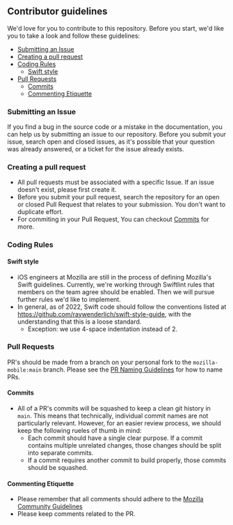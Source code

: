 ## Contributor guidelines
We'd love for you to contribute to this repository. Before you start, we'd like you to take a look and follow these guidelines:
  - [Submitting an Issue](#submitting-an-issue)
  - [Creating a pull request](#creating-a-pull-request)
  - [Coding Rules](#coding-rules)
    - [Swift style](#swift-style)
  - [Pull Requests](#pull-requests)
    - [Commits](#commits)
    - [Commenting Etiquette](#commenting-etiquette)

### Submitting an Issue
If you find a bug in the source code or a mistake in the documentation, you can help us by submitting an issue to our repository. Before you submit your issue, search open and closed issues, as it's possible that your question was already answered, or a ticket for the issue already exists.

### Creating a pull request
* All pull requests must be associated with a specific Issue. If an issue doesn't exist, please first create it.
* Before you submit your pull request, search the repository for an open or closed Pull Request that relates to your submission. You don't want to duplicate effort. 
* For commiting in your Pull Request, You can checkout [Commits](#commits) for more.

### Coding Rules

#### Swift style
* iOS engineers at Mozilla are still in the process of defining Mozilla's Swift guidelines. Currently, we're working through Swiftlint rules that members on the team agree should be enabled. Then we will pursue further rules we'd like to implement.
* In general, as of 2022, Swift code should follow the conventions listed at https://github.com/raywenderlich/swift-style-guide, with the understanding that this is a loose standard.
  * Exception: we use 4-space indentation instead of 2.

### Pull Requests
PR's should be made from a branch on your personal fork to the `mozilla-mobile:main` branch. Please see the [PR Naming Guidelines](https://github.com/mozilla-mobile/firefox-ios/wiki/Pull-Request-Naming-Guide) for how to name PRs.

#### Commits
* All of a PR's commits will be squashed to keep a clean git history in `main`. This means that technically, individual commit names are not particularly relevant. However, for an easier review process, we should keep the following rueles of thumb in mind:
  * Each commit should have a single clear purpose. If a commit contains multiple unrelated changes, those changes should be split into separate commits.
  * If a commit requires another commit to build properly, those commits should be squashed.

#### Commenting Etiquette
* Please remember that all comments should adhere to the [Mozilla Community Guidelines](https://www.mozilla.org/en-US/about/governance/policies/participation/)
* Please keep comments related to the PR.
